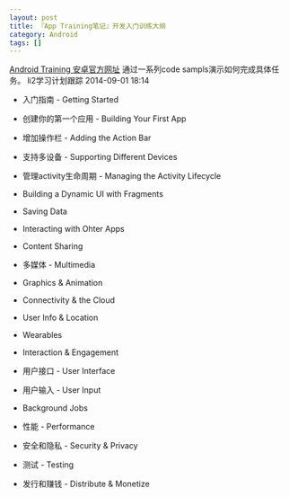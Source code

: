 ```yaml
---
layout: post
title: 『App Training笔记』开发入门训练大纲
category: Android
tags: []
---
```


[Android Training 安卓官方网址](http://developer.android.com/training/index.html)
通过一系列code sampls演示如何完成具体任务。
li2学习计划跟踪 2014-09-01 18:14

- 入门指南 - Getting Started

- 创建你的第一个应用 - Building Your First App
- 增加操作栏 - Adding the Action Bar
- 支持多设备 - Supporting Different Devices
- 管理activity生命周期 - Managing the Activity Lifecycle
- Building a Dynamic UI with Fragments
- Saving Data
- Interacting with Ohter Apps

- Content Sharing

- 多媒体 - Multimedia

- Graphics & Animation

- Connectivity & the Cloud

- User Info & Location

- Wearables

- Interaction & Engagement

- 用户接口 - User Interface

- 用户输入 -  User Input

- Background Jobs

- 性能 - Performance

- 安全和隐私 - Security & Privacy

- 测试 - Testing

- 发行和赚钱 - Distribute & Monetize

